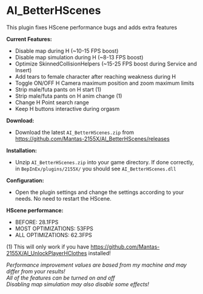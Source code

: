 # AI_BetterHScenes
This plugin fixes HScene performance bugs and adds extra features  

**Current Features:**  
* Disable map during H (~10-15 FPS boost)  
* Disable map simulation during H (~8-13 FPS boost)  
* Optimize SkinnedCollisionHelpers (~15-25 FPS boost during Service and Insert)  
* Add tears to female character after reaching weakness during H  
* Toggle ON/OFF H Camera maximum position and zoom maximum limits  
* Strip male/futa pants on H start (1)  
* Strip male/futa pants on H anim change (1)  
* Change H Point search range  
* Keep H buttons interactive during orgasm  

**Download:**  
* Download the latest `AI_BetterHScenes.zip` from https://github.com/Mantas-2155X/AI_BetterHScenes/releases  

**Installation:**  
* Unzip `AI_BetterHScenes.zip` into your game directory. If done correctly, in `BepInEx/plugins/2155X/` you should see `AI_BetterHScenes.dll`  

**Configuration:**  
* Open the plugin settings and change the settings according to your needs. No need to restart the HScene.  

**HScene performance:**  
* BEFORE: 28.1FPS  
* MOST OPTIMIZATIONS: 53FPS  
* ALL OPTIMIZATIONS: 62.3FPS  

(1) This will only work if you have https://github.com/Mantas-2155X/AI_UnlockPlayerHClothes installed!  

*Performance improvement values are based from my machine and may differ from your results!*  
*All of the features can be turned on and off*  
*Disabling map simulation may also disable some effects!*  
